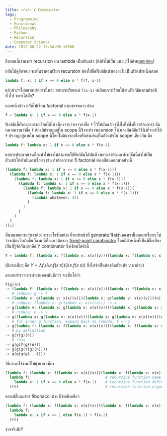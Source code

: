 ```yaml
---
title: อะไรคือ Y Combinator
tags:
  - Programming
  - Functional
  - Philosophy
  - Python
  - Recursion
  - Computer Science
date: 2012-08-22 13:34:00 +0700
---
```


ถึงตอนนี้เราคงทำ recursion บน lambda เป็นกันแล้ว (ถ้ายังไม่เป็น แนะนำให้อ่าน[ตอนก่อน][recursive lambda])

กลับไปดูอีกรอบ จะเห็นว่าตอนเรียก recursion ต้องใส่ชื่อฟังก์ชันตัวเองลงไปเป็นตัวแปรหนึ่งเสมอ

``` python
lambda f, x: 1 if x == 0 else x * f(f, x-1)
```

แล้วถ้าเราไม่อยากทำอย่างนี้หละ อยากจะเรียกแค่ `f(x-1)` เหมือนการเรียกใช้งานฟังก์ชันตามปรกติทั่วไป จะทำได้มั้ย?

ถอยหนึ่งก้าว กลับไปเขียน factorial แบบธรรมดาๆ ก่อน

``` python
f = lambda x: 1 if x == 0 else x * f(x-1)
```

ฟังก์ชันนี้ยังคงสามารถเรียกใช้ได้ เนื่องจากว่าเราจองชื่อ `f` ไว้ให้มันแล้ว (ซึ่งไม่ใช่สิ่งที่เราต้องการ) นั่นหมายความว่าชื่อ `f` ต้องมีปรากฏอยู่ใน scope นี้จึงจะทำ recursion ได้ และมันมีอีกวิธีนึงที่จะทำให้ `f` ปรากฏอยู่ภายใน scope นี้โดยไม่ต้องจองชื่อหรือส่งผ่านเป็นตัวแปรใน scope เดียวกัน คือ

``` python
lambda f: lambda x: 1 if x == 0 else x * f(x-1)
```

แต่การประกาศเช่นนี้จะทำให้เราไม่สามารถใช้ฟังก์ชันได้ทันที เพราะเราต้องเอาฟังก์ชั่นนี้ส่งไปเป็นตัวแปรให้ตัวมันเองเรื่อยๆ เช่น ถ้าต้องการหา 5 factorial ต้องเขียนออกมาอย่างนี้

``` python
(lambda f: lambda x: 1 if x == 0 else x * f(x-1))(
  (lambda f: lambda x: 1 if x == 0 else x * f(x-1))(
    (lambda f: lambda x: 1 if x == 0 else x * f(x-1))(
      (lambda f: lambda x: 1 if x == 0 else x * f(x-1))(
        (lambda f: lambda x: 1 if x == 0 else x * f(x-1))(
          (lambda f: lambda x: 1 if x == 0 else x * f(x-1))(
            (lambda whatever: 42)
          )
        )
      )
    )
  )
)(5)
```

นั่นหมายความว่าเราต้องการอะไรซักอย่าง ที่จะทำหน้าที่ generate ฟังก์ชันของเรานี้ออกมาเรื่อยๆ ไม่ว่าจะมีอะไรเกิดขึ้นก็ตาม นี่คือแนวคิดของ [fixed-point combinator][] โดยมีตัวหนึ่งที่เป็นมีชื่อเสียงเป็นที่รู้จักกันมากคือ Y combinator ซึ่งเขียนได้ดังนี้

``` python
Y = lambda f: (lambda x: f(lambda v: x(x)(v)))(lambda x: f(lambda v: x(x)(v)))
```

(นิยามเต็มๆ คือ $Y = \lambda f.(\lambda x.f (x \; x)) (\lambda x.f (x \; x))$ ซึ่งไม่จำเป็นต้องติดตัวแปร $v$ มาด้วย)

ลองมาสำรวจการทำงานของมันดีกว่า จะเห็นได้ว่า

``` python
Y(g)(n)
-> (lambda f: (lambda x: f(lambda v: x(x)(v)))(lambda x: f(lambda v: x(x)(v))))(g)(n)
   # reduce: g -> f
-> (lambda x: g(lambda v: x(x)(v)))(lambda x: g(lambda v: x(x)(v)))(n)
   # reduce: (lambda x: g(lambda v: x(x)(v))) -> x
-> g(lambda v: (lambda x: g(lambda v: x(x)(v)))(lambda x: g(lambda v: x(x)(v)))(v))(n)
   # reduce: n -> v
-> g((lambda x: g(lambda v: x(x)(v)))(lambda x: g(lambda v: x(x)(v)))(n))
   # for inner g function, expand back to lambda: f <- g
-> g(lambda f: (lambda x: f(lambda v: x(x)(v)))(lambda x: f(lambda v: x(x)(v)))(g)(n))
   # by definition
-> g(Y(g)(n))
   # thus
-> g(g(Y(g)(n)))
-> g(g(g(Y(g)(n))))
-> g(g(g(g(...))))
```

วิธีเอามาใช้งานก็ไม่ยุ่งยาก เพียง

``` python
(lambda f: (lambda x: f(lambda v: x(x)(v)))(lambda x: f(lambda v: x(x)(v))))(  # Y-comb
  lambda f:                                  # recursive function name
    lambda x: 1 if x == 0 else x * f(x-1)    # recursive function definition
  )(5)                                       # recursive function argument
```

ลองเปลี่ยนมาหา fibonacci บ้าง ก็ง่ายนิดเดียว

``` python
(lambda f: (lambda x: f(lambda v: x(x)(v)))(lambda x: f(lambda v: x(x)(v))))(
  lambda f:
    lambda x: x if x <= 1 else f(x-1) + f(x-2)
  )(5)
```

ง่ายจริงป่ะ?


[recursive lambda]: /2012/08/21/recursion-on-lambda.html

[fixed-point combinator]: //en.wikipedia.org/wiki/Fixed-point_combinator
